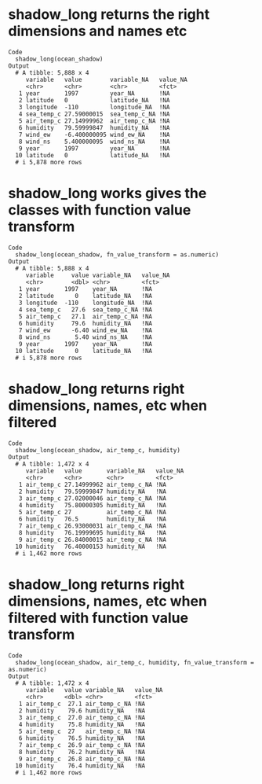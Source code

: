 # shadow_long returns the right dimensions and names etc

    Code
      shadow_long(ocean_shadow)
    Output
      # A tibble: 5,888 x 4
         variable   value        variable_NA   value_NA
         <chr>      <chr>        <chr>         <fct>   
       1 year       1997         year_NA       !NA     
       2 latitude   0            latitude_NA   !NA     
       3 longitude  -110         longitude_NA  !NA     
       4 sea_temp_c 27.59000015  sea_temp_c_NA !NA     
       5 air_temp_c 27.14999962  air_temp_c_NA !NA     
       6 humidity   79.59999847  humidity_NA   !NA     
       7 wind_ew    -6.400000095 wind_ew_NA    !NA     
       8 wind_ns    5.400000095  wind_ns_NA    !NA     
       9 year       1997         year_NA       !NA     
      10 latitude   0            latitude_NA   !NA     
      # i 5,878 more rows

# shadow_long works gives the classes with function value transform

    Code
      shadow_long(ocean_shadow, fn_value_transform = as.numeric)
    Output
      # A tibble: 5,888 x 4
         variable     value variable_NA   value_NA
         <chr>        <dbl> <chr>         <fct>   
       1 year       1997    year_NA       !NA     
       2 latitude      0    latitude_NA   !NA     
       3 longitude  -110    longitude_NA  !NA     
       4 sea_temp_c   27.6  sea_temp_c_NA !NA     
       5 air_temp_c   27.1  air_temp_c_NA !NA     
       6 humidity     79.6  humidity_NA   !NA     
       7 wind_ew      -6.40 wind_ew_NA    !NA     
       8 wind_ns       5.40 wind_ns_NA    !NA     
       9 year       1997    year_NA       !NA     
      10 latitude      0    latitude_NA   !NA     
      # i 5,878 more rows

# shadow_long returns right dimensions, names, etc when filtered

    Code
      shadow_long(ocean_shadow, air_temp_c, humidity)
    Output
      # A tibble: 1,472 x 4
         variable   value       variable_NA   value_NA
         <chr>      <chr>       <chr>         <fct>   
       1 air_temp_c 27.14999962 air_temp_c_NA !NA     
       2 humidity   79.59999847 humidity_NA   !NA     
       3 air_temp_c 27.02000046 air_temp_c_NA !NA     
       4 humidity   75.80000305 humidity_NA   !NA     
       5 air_temp_c 27          air_temp_c_NA !NA     
       6 humidity   76.5        humidity_NA   !NA     
       7 air_temp_c 26.93000031 air_temp_c_NA !NA     
       8 humidity   76.19999695 humidity_NA   !NA     
       9 air_temp_c 26.84000015 air_temp_c_NA !NA     
      10 humidity   76.40000153 humidity_NA   !NA     
      # i 1,462 more rows

# shadow_long returns right dimensions, names, etc when filtered with function value transform

    Code
      shadow_long(ocean_shadow, air_temp_c, humidity, fn_value_transform = as.numeric)
    Output
      # A tibble: 1,472 x 4
         variable   value variable_NA   value_NA
         <chr>      <dbl> <chr>         <fct>   
       1 air_temp_c  27.1 air_temp_c_NA !NA     
       2 humidity    79.6 humidity_NA   !NA     
       3 air_temp_c  27.0 air_temp_c_NA !NA     
       4 humidity    75.8 humidity_NA   !NA     
       5 air_temp_c  27   air_temp_c_NA !NA     
       6 humidity    76.5 humidity_NA   !NA     
       7 air_temp_c  26.9 air_temp_c_NA !NA     
       8 humidity    76.2 humidity_NA   !NA     
       9 air_temp_c  26.8 air_temp_c_NA !NA     
      10 humidity    76.4 humidity_NA   !NA     
      # i 1,462 more rows

